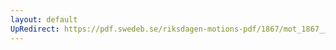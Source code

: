 ```yaml
---
layout: default
UpRedirect: https://pdf.swedeb.se/riksdagen-motions-pdf/1867/mot_1867__ak__00019/mot_1867__ak__00019_001.pdf
---
```

